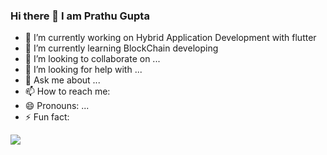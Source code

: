 ### Hi there 👋 I am Prathu Gupta 

- 🔭 I’m currently working on Hybrid Application Development with flutter
- 🌱 I’m currently learning BlockChain developing
- 👯 I’m looking to collaborate on ...
- 🤔 I’m looking for help with ...
- 💬 Ask me about ...
- 📫 How to reach me:
- 😄 Pronouns: ...
- ⚡ Fun fact: 
<img src="https://github-readme-stats.vercel.app/api?username=HackerPrathu&&show_icons=true&title_color=ffffff&icon_color=bb2acf&text_color=daf7dc&bg_color=151515">
